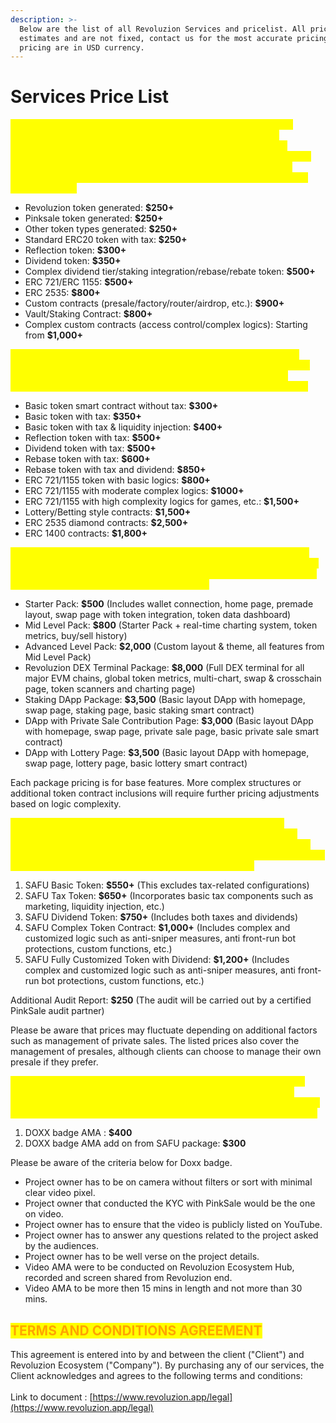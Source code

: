 ```yaml
---
description: >-
  Below are the list of all Revoluzion Services and pricelist. All prices are
  estimates and are not fixed, contact us for the most accurate pricing. All
  pricing are in USD currency.
---
```


# Services Price List

<mark style="color:yellow;">**AUDIT SERVICES Our audit procedures are meticulously executed, typically concluded within a 24-hour timeframe. Complex logic evaluations may necessitate additional time and analysis. Unless otherwise communicated by Revoluzion, there's no specific timeframe guarantee. We offer one complimentary revision, with subsequent revisions billed at an additional 50% of the total fee. Below is the audit price structure:**</mark>

* Revoluzion token generated: **$250+**
* Pinksale token generated: **$250+**
* Other token types generated: **$250+**
* Standard ERC20 token with tax: **$250+**
* Reflection token: **$300+**
* Dividend token: **$350+**
* Complex dividend tier/staking integration/rebase/rebate token: **$500+**
* ERC 721/ERC 1155: **$500+**
* ERC 2535: **$800+**
* Custom contracts (presale/factory/router/airdrop, etc.): **$900+**
* Vault/Staking Contract: **$800+**
* Complex custom contracts (access control/complex logics): Starting from **$1,000+**



<mark style="color:yellow;">**SMART CONTRACT SERVICES Developing smart contracts typically requires between 24 to 120 hours, contingent on the complexity of the logic. We offer one complimentary minor revision, with additional changes costing 50% of the total charge. Below is the price structure:**</mark>

* Basic token smart contract without tax: **$300+**
* Basic token with tax: **$350+**
* Basic token with tax & liquidity injection: **$400+**
* Reflection token with tax: **$500+**
* Dividend token with tax: **$500+**
* Rebase token with tax: **$600+**
* Rebase token with tax and dividend: **$850+**
* ERC 721/1155 token with basic logics: **$800+**
* ERC 721/1155 with moderate complex logics: **$1000+**
* ERC 721/1155 with high complexity logics for games, etc.: **$1,500+**
* Lottery/Betting style contracts: **$1,500+**
* ERC 2535 diamond contracts: **$2,500+**
* ERC 1400 contracts: **$1,800+**



<mark style="color:yellow;">**DECENTRALIZED APP (DAPP) DEVELOPMENT The timeframe for DApp completion is contingent on logic complexity. We provide one free minor change, with further adjustments incurring additional charges based on the scope of work. Here's the package pricing:**</mark>

* Starter Pack: **$500** (Includes wallet connection, home page, premade layout, swap page with token integration, token data dashboard)
* Mid Level Pack: **$800** (Starter Pack + real-time charting system, token metrics, buy/sell history)
* Advanced Level Pack: **$2,000** (Custom layout & theme, all features from Mid Level Pack)
* Revoluzion DEX Terminal Package: **$8,000** (Full DEX terminal for all major EVM chains, global token metrics, multi-chart, swap & crosschain page, token scanners and charting page)
* Staking DApp Package: **$3,500** (Basic layout DApp with homepage, swap page, staking page, basic staking smart contract)
* DApp with Private Sale Contribution Page: **$3,000** (Basic layout DApp with homepage, swap page, private sale page, basic private sale smart contract)
* DApp with Lottery Page: **$3,500** (Basic layout DApp with homepage, swap page, lottery page, basic lottery smart contract)

Each package pricing is for base features. More complex structures or additional token contract inclusions will require further pricing adjustments based on logic complexity.



<mark style="color:yellow;">**SAFU Certification Package Pricing. Please note that completion timelines are dependent on the complexity of the token type and its associated logic. We offer one minor amendment at no additional cost. Further modifications may incur extra charges depending on the extent of work required. Below is a summary of our package costs:**</mark>

1. SAFU Basic Token: **$550+** (This excludes tax-related configurations)
2. SAFU Tax Token: **$650+** (Incorporates basic tax components such as marketing, liquidity injection, etc.)
3. SAFU Dividend Token: **$750+** (Includes both taxes and dividends)
4. SAFU Complex Token Contract: **$1,000+** (Includes complex and customized logic such as anti-sniper measures, anti front-run bot protections, custom functions, etc.)
5. SAFU Fully Customized Token with Dividend: **$1,200+** (Includes complex and customized logic such as anti-sniper measures, anti front-run bot protections, custom functions, etc.)

Additional Audit Report: **$250** (The audit will be carried out by a certified PinkSale audit partner)

Please be aware that prices may fluctuate depending on additional factors such as management of private sales. The listed prices also cover the management of presales, although clients can choose to manage their own presale if they prefer.



<mark style="color:yellow;">**DOXX Package AMA Package Pricing. Please note that once date and time is set, project owner is to adhere to the current timestamp, we provide free one revision of date/time changes before 12 hours of the set time. Any alteration there after is subject to $50 charges each revision. :**</mark>

1. DOXX badge AMA : **$400**
2. DOXX badge AMA add on from SAFU package: **$300**

Please be aware of the criteria below for Doxx badge.

* Project owner has to be on camera without filters or sort with minimal clear video pixel.
* Project owner that conducted the KYC with PinkSale would be the one on video.
* Project owner has to ensure that the video is publicly listed on YouTube.
* Project owner has to answer any questions related to the project asked by the audiences.
* Project owner has to be well verse on the project details.
* Video AMA were to be conducted on Revoluzion Ecosystem Hub, recorded and screen shared from Revoluzion end.
* Video AMA to be more then 15 mins in length and not more than 30 mins.



## <mark style="color:orange;">**TERMS AND CONDITIONS AGREEMENT**</mark>

This agreement is entered into by and between the client ("Client") and Revoluzion Ecosystem ("Company"). By purchasing any of our services, the Client acknowledges and agrees to the following terms and conditions:\
\
Link to document : [https://www.revoluzion.app/legal](https://www.revoluzion.app/legal)
